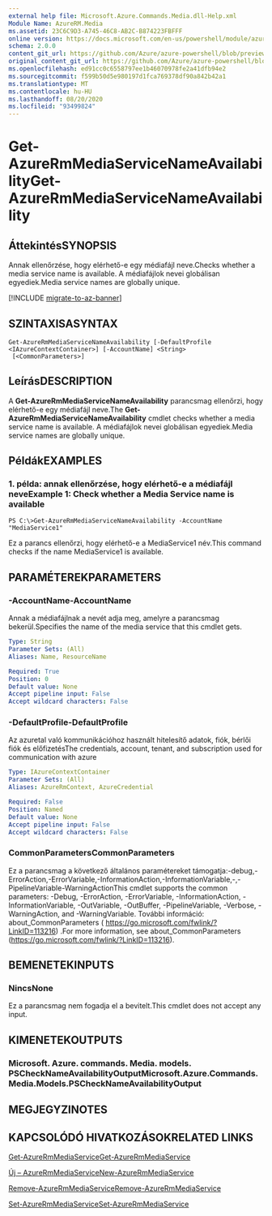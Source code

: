 ```yaml
---
external help file: Microsoft.Azure.Commands.Media.dll-Help.xml
Module Name: AzureRM.Media
ms.assetid: 23C6C9D3-A745-46C8-AB2C-B874223FBFFF
online version: https://docs.microsoft.com/en-us/powershell/module/azurerm.media/get-azurermmediaservicenameavailability
schema: 2.0.0
content_git_url: https://github.com/Azure/azure-powershell/blob/preview/src/ResourceManager/Media/Commands.Media/help/Get-AzureRmMediaServiceNameAvailability.md
original_content_git_url: https://github.com/Azure/azure-powershell/blob/preview/src/ResourceManager/Media/Commands.Media/help/Get-AzureRmMediaServiceNameAvailability.md
ms.openlocfilehash: ed91cc0c6558797ee1b46070978fe2a41dfb94e2
ms.sourcegitcommit: f599b50d5e980197d1fca769378df90a842b42a1
ms.translationtype: MT
ms.contentlocale: hu-HU
ms.lasthandoff: 08/20/2020
ms.locfileid: "93499824"
---
```

# <span data-ttu-id="de339-101">Get-AzureRmMediaServiceNameAvailability</span><span class="sxs-lookup"><span data-stu-id="de339-101">Get-AzureRmMediaServiceNameAvailability</span></span>

## <span data-ttu-id="de339-102">Áttekintés</span><span class="sxs-lookup"><span data-stu-id="de339-102">SYNOPSIS</span></span>
<span data-ttu-id="de339-103">Annak ellenőrzése, hogy elérhető-e egy médiafájl neve.</span><span class="sxs-lookup"><span data-stu-id="de339-103">Checks whether a media service name is available.</span></span>
<span data-ttu-id="de339-104">A médiafájlok nevei globálisan egyediek.</span><span class="sxs-lookup"><span data-stu-id="de339-104">Media service names are globally unique.</span></span>

[!INCLUDE [migrate-to-az-banner](../../includes/migrate-to-az-banner.md)]

## <span data-ttu-id="de339-105">SZINTAXISA</span><span class="sxs-lookup"><span data-stu-id="de339-105">SYNTAX</span></span>

```
Get-AzureRmMediaServiceNameAvailability [-DefaultProfile <IAzureContextContainer>] [-AccountName] <String>
 [<CommonParameters>]
```

## <span data-ttu-id="de339-106">Leírás</span><span class="sxs-lookup"><span data-stu-id="de339-106">DESCRIPTION</span></span>
<span data-ttu-id="de339-107">A **Get-AzureRmMediaServiceNameAvailability** parancsmag ellenőrzi, hogy elérhető-e egy médiafájl neve.</span><span class="sxs-lookup"><span data-stu-id="de339-107">The **Get-AzureRmMediaServiceNameAvailability** cmdlet checks whether a media service name is available.</span></span>
<span data-ttu-id="de339-108">A médiafájlok nevei globálisan egyediek.</span><span class="sxs-lookup"><span data-stu-id="de339-108">Media service names are globally unique.</span></span>

## <span data-ttu-id="de339-109">Példák</span><span class="sxs-lookup"><span data-stu-id="de339-109">EXAMPLES</span></span>

### <span data-ttu-id="de339-110">1. példa: annak ellenőrzése, hogy elérhető-e a médiafájl neve</span><span class="sxs-lookup"><span data-stu-id="de339-110">Example 1: Check whether a Media Service name is available</span></span>
```
PS C:\>Get-AzureRmMediaServiceNameAvailability -AccountName "MediaService1"
```

<span data-ttu-id="de339-111">Ez a parancs ellenőrzi, hogy elérhető-e a MediaService1 név.</span><span class="sxs-lookup"><span data-stu-id="de339-111">This command checks if the name MediaService1 is available.</span></span>

## <span data-ttu-id="de339-112">PARAMÉTEREK</span><span class="sxs-lookup"><span data-stu-id="de339-112">PARAMETERS</span></span>

### <span data-ttu-id="de339-113">-AccountName</span><span class="sxs-lookup"><span data-stu-id="de339-113">-AccountName</span></span>
<span data-ttu-id="de339-114">Annak a médiafájlnak a nevét adja meg, amelyre a parancsmag bekerül.</span><span class="sxs-lookup"><span data-stu-id="de339-114">Specifies the name of the media service that this cmdlet gets.</span></span>

```yaml
Type: String
Parameter Sets: (All)
Aliases: Name, ResourceName

Required: True
Position: 0
Default value: None
Accept pipeline input: False
Accept wildcard characters: False
```

### <span data-ttu-id="de339-115">-DefaultProfile</span><span class="sxs-lookup"><span data-stu-id="de339-115">-DefaultProfile</span></span>
<span data-ttu-id="de339-116">Az azuretal való kommunikációhoz használt hitelesítő adatok, fiók, bérlői fiók és előfizetés</span><span class="sxs-lookup"><span data-stu-id="de339-116">The credentials, account, tenant, and subscription used for communication with azure</span></span>

```yaml
Type: IAzureContextContainer
Parameter Sets: (All)
Aliases: AzureRmContext, AzureCredential

Required: False
Position: Named
Default value: None
Accept pipeline input: False
Accept wildcard characters: False
```

### <span data-ttu-id="de339-117">CommonParameters</span><span class="sxs-lookup"><span data-stu-id="de339-117">CommonParameters</span></span>
<span data-ttu-id="de339-118">Ez a parancsmag a következő általános paramétereket támogatja:-debug,-ErrorAction,-ErrorVariable,-InformationAction,-InformationVariable,-,-PipelineVariable-WarningAction</span><span class="sxs-lookup"><span data-stu-id="de339-118">This cmdlet supports the common parameters: -Debug, -ErrorAction, -ErrorVariable, -InformationAction, -InformationVariable, -OutVariable, -OutBuffer, -PipelineVariable, -Verbose, -WarningAction, and -WarningVariable.</span></span> <span data-ttu-id="de339-119">További információ: about_CommonParameters ( https://go.microsoft.com/fwlink/?LinkID=113216) .</span><span class="sxs-lookup"><span data-stu-id="de339-119">For more information, see about_CommonParameters (https://go.microsoft.com/fwlink/?LinkID=113216).</span></span>

## <span data-ttu-id="de339-120">BEMENETEK</span><span class="sxs-lookup"><span data-stu-id="de339-120">INPUTS</span></span>

### <span data-ttu-id="de339-121">Nincs</span><span class="sxs-lookup"><span data-stu-id="de339-121">None</span></span>
<span data-ttu-id="de339-122">Ez a parancsmag nem fogadja el a bevitelt.</span><span class="sxs-lookup"><span data-stu-id="de339-122">This cmdlet does not accept any input.</span></span>

## <span data-ttu-id="de339-123">KIMENETEK</span><span class="sxs-lookup"><span data-stu-id="de339-123">OUTPUTS</span></span>

### <span data-ttu-id="de339-124">Microsoft. Azure. commands. Media. models. PSCheckNameAvailabilityOutput</span><span class="sxs-lookup"><span data-stu-id="de339-124">Microsoft.Azure.Commands.Media.Models.PSCheckNameAvailabilityOutput</span></span>

## <span data-ttu-id="de339-125">MEGJEGYZI</span><span class="sxs-lookup"><span data-stu-id="de339-125">NOTES</span></span>

## <span data-ttu-id="de339-126">KAPCSOLÓDÓ HIVATKOZÁSOK</span><span class="sxs-lookup"><span data-stu-id="de339-126">RELATED LINKS</span></span>

[<span data-ttu-id="de339-127">Get-AzureRmMediaService</span><span class="sxs-lookup"><span data-stu-id="de339-127">Get-AzureRmMediaService</span></span>](./Get-AzureRmMediaService.md)

[<span data-ttu-id="de339-128">Új – AzureRmMediaService</span><span class="sxs-lookup"><span data-stu-id="de339-128">New-AzureRmMediaService</span></span>](./New-AzureRmMediaService.md)

[<span data-ttu-id="de339-129">Remove-AzureRmMediaService</span><span class="sxs-lookup"><span data-stu-id="de339-129">Remove-AzureRmMediaService</span></span>](./Remove-AzureRmMediaService.md)

[<span data-ttu-id="de339-130">Set-AzureRmMediaService</span><span class="sxs-lookup"><span data-stu-id="de339-130">Set-AzureRmMediaService</span></span>](./Set-AzureRmMediaService.md)


